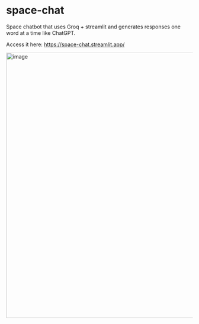 # space-chat
Space chatbot that uses Groq + streamlit and generates responses one word at a time like ChatGPT.

Access it here: https://space-chat.streamlit.app/

<img width="718" alt="image" src="https://github.com/parker84/space-chat/assets/12496987/ede35619-c8d3-44cf-875f-7c65f7127f75">

